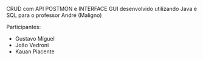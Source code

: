 CRUD com API POSTMON e INTERFACE GUI desenvolvido utilizando Java e SQL para o professor André (Maligno)

Participantes:
- Gustavo Miguel
- João Vedroni
- Kauan Piacente
